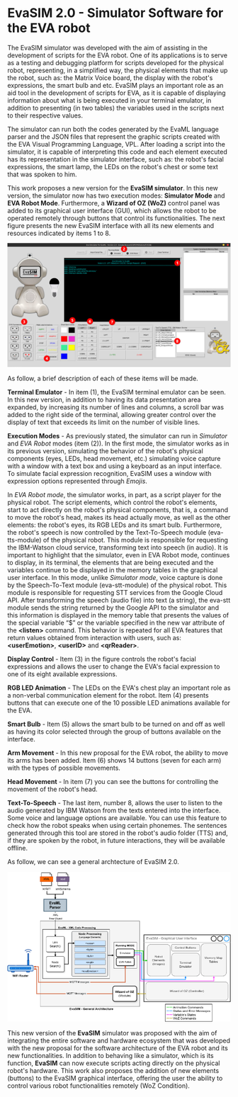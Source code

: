 # **EvaSIM 2.0 - Simulator Software for the EVA robot**
 
The EvaSIM simulator was developed with the aim of assisting in the development of scripts for the EVA robot. One of its applications is to serve as a testing and debugging platform for scripts developed for the physical robot, representing, in a simplified way, the physical elements that make up the robot, such as: the Matrix Voice board, the display with the robot's expressions, the smart bulb and etc. EvaSIM plays an important role as an aid tool in the development of scripts for EVA, as it is capable of displaying information about what is being executed in your terminal emulator, in addition to presenting (in two tables) the variables used in the scripts next to their respective values.

The simulator can run both the codes generated by the EvaML language parser and the JSON files that represent the graphic scripts created with the EVA Visual Programming Language, VPL. After loading a script into the simulator, it is capable of interpreting this code and each element executed has its representation in the simulator interface, such as: the robot's facial expressions, the smart lamp, the LEDs on the robot's chest or some text that was spoken to him.


This work proposes a new version for the **EvaSIM simulator**. In this new version, the simulator now has two execution modes: **Simulator Mode** and **EVA Robot Mode**. Furthermore, a **Wizard of OZ (WoZ)** control panel was added to its graphical user interface (GUI), which allows the robot to be operated remotely through buttons that control its functionalities. The next figure presents the new EvaSIM interface with all its new elements and resources indicated by items 1 to 8.

![alt text](img-evasim-gui.png)

As follow, a brief description of each of these items will be made.

**Terminal Emulator** - In item (1), the EvaSIM terminal emulator can be seen. In this new version, in addition to having its data presentation area expanded, by increasing its number of lines and columns, a scroll bar was added to the right side of the terminal, allowing greater control over the display of text that exceeds its limit on the number of visible lines.

**Execution Modes** - As previously stated, the simulator can run in *Simulator* and *EVA Robot* modes (item (2)). In the first mode, the simulator works as in its previous version, simulating the behavior of the robot's physical components (eyes, LEDs, head movement, etc.) simulating voice capture with a window with a text box and using a keyboard as an input interface. To simulate facial expression recognition, EvaSIM uses a window with expression options represented through *Emojis*.

In *EVA Robot mode*, the simulator works, in part, as a script player for the physical robot. The script elements, which control the robot's elements, start to act directly on the robot's physical components, that is, a command to move the robot's head, makes its head actually move, as well as the other elements: the robot's eyes, its RGB LEDs and its smart bulb. Furthermore, the robot's speech is now controlled by the Text-To-Speech module (eva-tts-module) of the physical robot. This module is responsible for requesting the IBM-Watson cloud service, transforming text into speech (in audio). It is important to highlight that the simulator, even in EVA Robot mode, continues to display, in its terminal, the elements that are being executed and the variables continue to be displayed in the memory tables in the graphical user interface. In this mode, unlike *Simulator mode*, voice capture is done by the Speech-To-Text module (eva-stt-module) of the physical robot. This module is responsible for requesting STT services from the Google Cloud API. After transforming the speech (audio file) into text (a string), the eva-stt module sends the string returned by the Google API to the simulator and this information is displayed in the memory table that presents the values ​​of the special variable “$” or the variable specified in the new var attribute of the **\<listen>** command. This behavior is repeated for all EVA features that return values ​​obtained from interaction with users, such as: **\<userEmotion>**, **\<userID>** and **\<qrReader>**.

**Display Control** - Item (3) in the figure controls the robot's facial expressions and allows the user to change the EVA's facial expression to one of its eight available expressions.

**RGB LED Animation** - The LEDs on the EVA's chest play an important role as a non-verbal communication element for the robot. Item (4) presents buttons that can execute one of the 10 possible LED animations available for the EVA.

**Smart Bulb** - Item (5) allows the smart bulb to be turned on and off as well as having its color selected through the group of buttons available on the interface.

**Arm Movement** - In this new proposal for the EVA robot, the ability to move its arms has been added. Item (6) shows 14 buttons (seven for each arm) with the types of possible movements.

**Head Movement** - In item (7) you can see the buttons for controlling the movement of the robot's head.

**Text-To-Speech** - The last item, number 8, allows the user to listen to the audio generated by IBM Watson from the texts entered into the interface. Some voice and language options are available. You can use this feature to check how the robot speaks when using certain phonemes. The sentences generated through this tool are stored in the robot's audio folder (TTS) and, if they are spoken by the robot, in future interactions, they will be available offline.

As follow, we can see a general archtecture of EvaSIM 2.0.

![alt text](img-evasim-arch.png)

This new version of the **EvaSIM** simulator was proposed with the aim of integrating the entire software and hardware ecosystem that was developed with the new proposal for the software architecture of the EVA robot and its new functionalities. In addition to behaving like a simulator, which is its function, **EvaSIM** can now execute scripts acting directly on the physical robot's hardware. This work also proposes the addition of new elements (buttons) to the EvaSIM graphical interface, offering the user the ability to control various robot functionalities remotely (WoZ Condition).